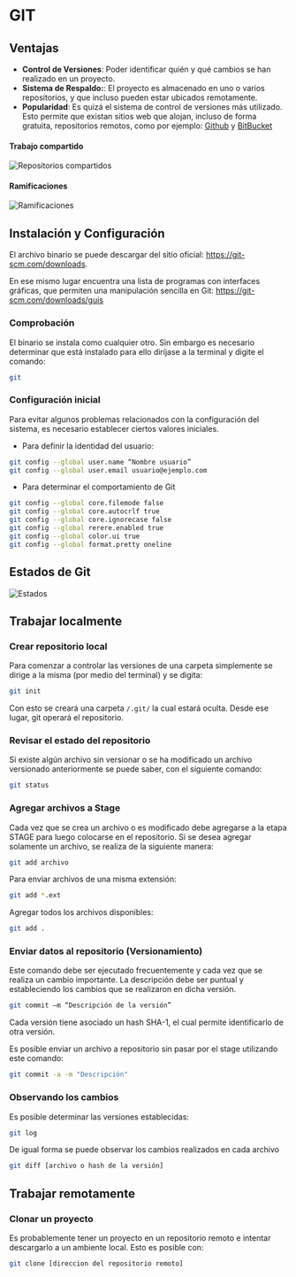 # GIT
## Ventajas
- **Control de Versiones**: Poder identificar quién y qué cambios se han realizado en un proyecto.
- **Sistema de Respaldo:**: El proyecto es almacenado en uno o varios repositorios, y que incluso pueden estar ubicados remotamente.
- **Popularidad**: Es quizá el sistema de control de versiones más utilizado. Esto permite que existan sitios web que alojan, incluso de forma gratuita, repositorios remotos, como por ejemplo: [Github](https://github.com) y [BitBucket](https://bitbucket.com)

#### Trabajo compartido
![Repositorios compartidos](https://github.com/UNAH-SISTEMAS/2018-1PAC-IS410/blob/master/temas/imagenes/git/shared-repository.png)

#### Ramificaciones
![Ramificaciones](https://github.com/UNAH-SISTEMAS/2018-1PAC-IS410/blob/master/temas/imagenes/git/git-flow.jpg)

## Instalación y Configuración
El archivo binario se puede descargar del sitio oficial: https://git-scm.com/downloads.

En ese mismo lugar encuentra una lista de programas con interfaces gráficas, que permiten una manipulación sencilla en Git: https://git-scm.com/downloads/guis

### Comprobación
El binario se instala como cualquier otro. Sin embargo es necesario determinar que está instalado para ello diríjase a la terminal y digite el comando: 
```bash
git
```
### Configuración inicial
Para evitar algunos problemas relacionados con la configuración del sistema, es necesario establecer ciertos valores iniciales.

- Para definir la identidad del usuario:

```bash
git config --global user.name “Nombre usuario”
git config --global user.email usuario@ejemplo.com
```
- Para determinar el comportamiento de Git
```bash
git config --global core.filemode false
git config --global core.autocrlf true
git config --global core.ignorecase false
git config --global rerere.enabled true
git config --global color.ui true
git config --global format.pretty oneline
```

## Estados de Git
![Estados](https://github.com/UNAH-SISTEMAS/2018-1PAC-IS410/blob/master/temas/imagenes/git/fases.jpg)

## Trabajar localmente
### Crear repositorio local
Para comenzar a controlar las versiones de una carpeta simplemente se dirige a la misma (por medio del terminal) y se digita:
```bash
git init
```
Con esto se creará una carpeta `/.git/` la cual estará oculta. Desde ese lugar, git operará el repositorio.

### Revisar el estado del repositorio
Si existe algún archivo sin versionar o se ha modificado un archivo versionado anteriormente se puede saber, con el siguiente comando:
```bash
git status
```

### Agregar archivos a Stage
Cada vez que se crea un archivo o es modificado debe agregarse a la etapa STAGE para luego colocarse en el repositorio.
Si se desea agregar solamente un archivo, se realiza de la siguiente manera:
```bash
git add archivo
```
Para enviar archivos de una misma extensión:
```bash
git add *.ext
```

Agregar todos los archivos disponibles:
```bash
git add .
```

### Enviar datos al repositorio (Versionamiento)
Este comando debe ser ejecutado frecuentemente y cada vez que se realiza un cambio importante. 
La descripción debe ser puntual y estableciendo los cambios que se realizaron en dicha versión.
```bash
git commit –m “Descripción de la versión”
```
Cada versión tiene asociado un hash SHA-1, el cual permite identificarlo de otra versión.

Es posible enviar un archivo a repositorio sin pasar por el stage utilizando este comando:
```bash
git commit -a -m "Descripción"
```

### Observando los cambios
Es posible determinar las versiones establecidas:
```bash
git log
```

De igual forma se puede observar los cambios realizados en cada archivo
```bash
git diff [archivo o hash de la versión]
```

## Trabajar remotamente
### Clonar un proyecto
Es probablemente tener un proyecto en un repositorio remoto e intentar descargarlo a un ambiente local. Esto es posible con:
```bash
git clone [direccion del repositorio remoto]
```
